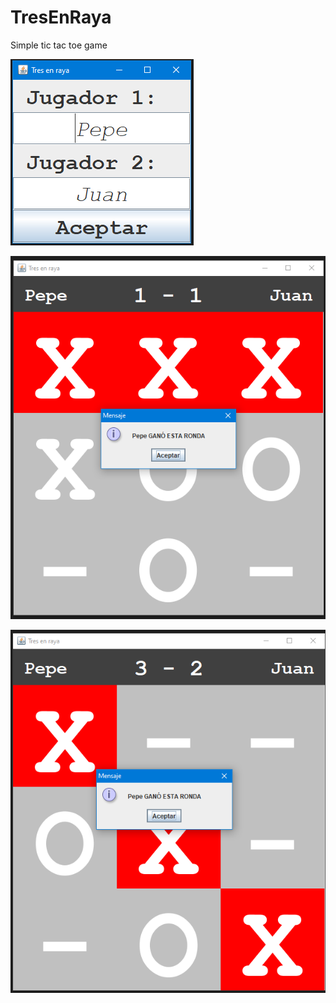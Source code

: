 # TresEnRaya
Simple tic tac toe game

![alt text](https://github.com/alonsoivan/TresEnRaya/blob/master/img/ttt1.PNG)

![alt text](https://github.com/alonsoivan/TresEnRaya/blob/master/img/ttt2.PNG)

![alt text](https://github.com/alonsoivan/TresEnRaya/blob/master/img/ttt3.PNG)
